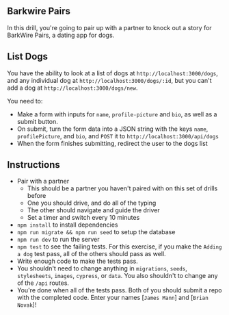 ## Barkwire Pairs

In this drill, you're going to pair up with a partner to knock out a story for BarkWire Pairs, a dating app for dogs.

## List Dogs

You have the ability to look at a list of dogs at `http://localhost:3000/dogs`, and any individual dog at `http://localhost:3000/dogs/:id`, but you can't add a dog at `http://localhost:3000/dogs/new`.

You need to:

* Make a form with inputs for `name`, `profile-picture` and `bio`, as well as a submit button.
* On submit, turn the form data into a JSON string with the keys `name`, `profilePicture`, and `bio`, and `POST` it to `http://localhost:3000/api/dogs`
* When the form finishes submitting, redirect the user to the dogs list

## Instructions

* Pair with a partner
    * This should be a partner you haven't paired with on this set of drills before
    * One you should drive, and do all of the typing
    * The other should navigate and guide the driver
    * Set a timer and switch every 10 minutes
* `npm install` to install dependencies
* `npm run migrate && npm run seed` to setup the database
* `npm run dev` to run the server
* `npm test` to see the failing tests. For this exercise, if you make the `Adding a dog` test pass, all of the others should pass as well.
* Write enough code to make the tests pass.
* You shouldn't need to change anything in `migrations`, `seeds`, `stylesheets`, `images`, `cypress`, or `data`. You also shouldn't to change any of the `/api` routes.
* You're done when all of the tests pass. Both of you should submit a repo with the completed code. Enter your names [`James Mann`] and [`Brian Novak`]!
